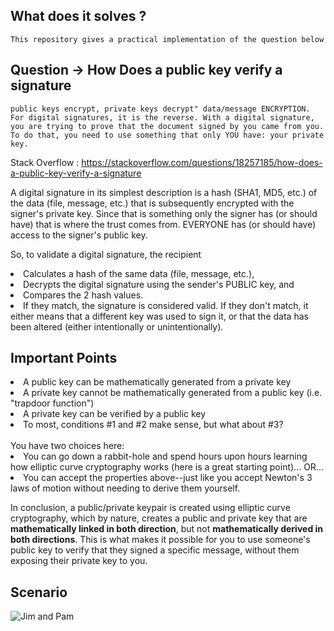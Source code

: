 ## What does it solves ?

    This repository gives a practical implementation of the question below

## Question -> How Does a public key verify a signature

    public keys encrypt, private keys decrypt" data/message ENCRYPTION.
    For digital signatures, it is the reverse. With a digital signature, you are trying to prove that the document signed by you came from you. To do that, you need to use something that only YOU have: your private key.

Stack Overflow : https://stackoverflow.com/questions/18257185/how-does-a-public-key-verify-a-signature

A digital signature in its simplest description is a hash (SHA1, MD5, etc.) of the data (file, message, etc.) that is subsequently encrypted with the signer's private key. Since that is something only the signer has (or should have) that is where the trust comes from. EVERYONE has (or should have) access to the signer's public key.

So, to validate a digital signature, the recipient

<li>Calculates a hash of the same data (file, message, etc.),</li>
<li>Decrypts the digital signature using the sender's PUBLIC key, and</li>
<li>Compares the 2 hash values.</li>
<li>If they match, the signature is considered valid. If they don't match, it either means that a different key was used to sign it, or that the data has been altered (either intentionally or unintentionally).</li>

## Important Points

<li>A public key can be mathematically generated from a private key</li>
<li>A private key cannot be mathematically generated from a public key (i.e. "trapdoor function")</li>
<li>A private key can be verified by a public key</li>
<li>To most, conditions #1 and #2 make sense, but what about #3?</li>
<br/>
You have two choices here:

<li>You can go down a rabbit-hole and spend hours upon hours learning how elliptic curve cryptography works (here is a great starting point)... OR...</li>
<li>You can accept the properties above--just like you accept Newton's 3 laws of motion without needing to derive them yourself.</li>

In conclusion, a public/private keypair is created using elliptic curve cryptography, which by nature, creates a public and private key that are **mathematically linked in both direction**, but not **mathematically derived in both directions**. This is what makes it possible for you to use someone's public key to verify that they signed a specific message, without them exposing their private key to you.

## Scenario

![Jim and Pam](https://github.com/GunjanKadu/Asymmetric_Encryption_With_Node_JSS/blob/main/AsymetricEncrpytion.png)
